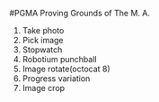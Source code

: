 #PGMA
Proving Grounds of The M. A.

1. Take photo
1. Pick image
1. Stopwatch
1. Robotium punchball
1. Image rotate(octocat 8)
1. Progress variation
1. Image crop
